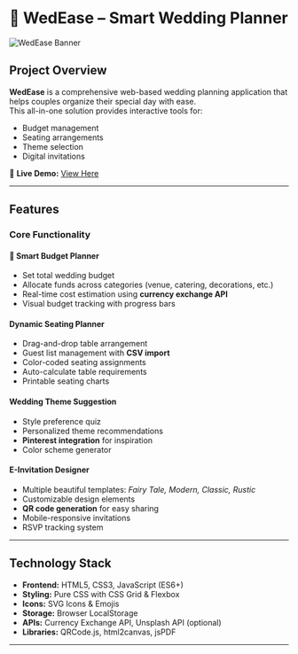 # 💍 WedEase – Smart Wedding Planner

![WedEase Banner](https://via.placeholder.com/800x200?text=WedEase+Smart+Wedding+Planner)

## Project Overview  
**WedEase** is a comprehensive web-based wedding planning application that helps couples organize their special day with ease.  
This all-in-one solution provides interactive tools for:  
- Budget management  
- Seating arrangements  
- Theme selection  
- Digital invitations  

🔗 **Live Demo:** [View Here](https://yourusername.github.io/wedding-planner)

---

## Features  

### Core Functionality  

#### 🧾 Smart Budget Planner  
- Set total wedding budget  
- Allocate funds across categories (venue, catering, decorations, etc.)  
- Real-time cost estimation using **currency exchange API**  
- Visual budget tracking with progress bars  

#### Dynamic Seating Planner  
- Drag-and-drop table arrangement  
- Guest list management with **CSV import**  
- Color-coded seating assignments  
- Auto-calculate table requirements  
- Printable seating charts  

#### Wedding Theme Suggestion  
- Style preference quiz  
- Personalized theme recommendations  
- **Pinterest integration** for inspiration  
- Color scheme generator  

#### E-Invitation Designer  
- Multiple beautiful templates: *Fairy Tale, Modern, Classic, Rustic*  
- Customizable design elements  
- **QR code generation** for easy sharing  
- Mobile-responsive invitations  
- RSVP tracking system  

---

## Technology Stack  

- **Frontend:** HTML5, CSS3, JavaScript (ES6+)  
- **Styling:** Pure CSS with CSS Grid & Flexbox  
- **Icons:** SVG Icons & Emojis  
- **Storage:** Browser LocalStorage  
- **APIs:** Currency Exchange API, Unsplash API (optional)  
- **Libraries:** QRCode.js, html2canvas, jsPDF  

---



